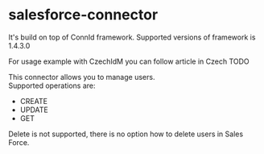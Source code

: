 # salesforce-connector

It's build on top of ConnId framework. Supported versions of framework is 1.4.3.0

For usage example with CzechIdM you can follow article in Czech TODO

This connector allows you to manage users.  
Supported operations are:
* CREATE
* UPDATE
* GET

Delete is not supported, there is no option how to delete users in Sales Force.

